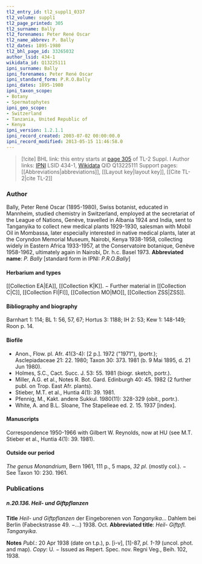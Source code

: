 ```yaml
---
tl2_entry_id: tl2_suppl1_0337
tl2_volume: suppl1
tl2_page_printed: 305
tl2_surname: Bally
tl2_forenames: Peter René Oscar
tl2_name_abbrev: P. Bally
tl2_dates: 1895-1980
tl2_bhl_page_id: 33265032
author_lsid: 434-1
wikidata_id: Q13225111
ipni_surname: Bally
ipni_forenames: Peter René Oscar
ipni_standard_form: P.R.O.Bally
ipni_dates: 1895-1980
ipni_taxon_scope: 
- Botany
- Spermatophytes
ipni_geo_scope: 
- Switzerland
- Tanzania, United Republic of
- Kenya
ipni_version: 1.2.1.1
ipni_record_created: 2003-07-02 00:00:00.0
ipni_record_modified: 2013-05-15 11:46:58.0
---
```


> [!cite] BHL link: this entry starts at [page 305](https://www.biodiversitylibrary.org/page/33265032) of TL-2 Suppl. I
> Author links: [IPNI](https://www.ipni.org/a/434-1) LSID 434-1, [Wikidata](https://www.wikidata.org/wiki/Q13225111) QID Q13225111
> Support pages: [[Abbreviations|abbreviations]], [[Layout key|layout key]], [[Cite TL-2|cite TL-2]]

### Author

Bally, Peter René Oscar (1895-1980), Swiss botanist, educated in Mannheim, studied chemistry in Switzerland, employed at the secretariat of the League of Nations, Genève, travelled in Albania 1924 and India, sent to Tanganyika to collect new medical plants 1929-1930, salesman with Mobil Oil in Mombassa, later especially interested in native medical plants, later at the Coryndon Memorial Museum, Nairobi, Kenya 1938-1958, collecting widely in Eastern Africa 1933-1957, at the Conservatoire botanique, Genève 1958-1962, ultimately again in Nairobi, Dr. h.c. Basel 1973. 
**Abbreviated name**: *P. Bally* \[standard form in IPNI: *P.R.O.Bally*\]

#### Herbarium and types

[[Collection EA|EA]], [[Collection K|K]]. − Further material in [[Collection C|C]], [[Collection FI|FI]], [[Collection MO|MO]], [[Collection ZSS|ZSS]].

#### Bibliography and biography

Barnhart 1: 114; BL 1: 56, 57, 67; Hortus 3: 1188; IH 2: 53; Kew 1: 148-149; Roon p. 14.

#### Biofile

- Anon., Flow. pl. Afr. 41(3-4): \[2 p.\]. 1972 ("1971"), (portr.); Asclepiadaceae 21: 22. 1980; Taxon 30: 373. 1981 (b. 9 Mai 1895, d. 21 Jun 1980).
- Holmes, S.C., Cact. Succ. J. 53: 55. 1981 (biogr. sketch, portr.).
- Miller, A.G. et al., Notes R. Bot. Gard. Edinburgh 40: 45. 1982 (2 further publ. on Trop. East Afr. plants).
- Stieber, M.T. et al., Huntia 4(1): 39. 1981.
- Pfennig, M., Kakt. andere Sukkul. 1980(11): 328-329 (obit., portr.).
- White, A. and B.L. Sloane, The Stapelieae ed. 2. 15. 1937 \[index\].

#### Manuscripts

Correspondence 1950-1966 with Gilbert W. Reynolds, now at HU (see M.T. Stieber et al., Huntia 4(1): 39. 1981).

#### Outside our period

*The genus Monandrium*, Bern 1961, 111 p., 5 maps, *32 pl*. (mostly col.). − See Taxon 10: 230. 1961.

### Publications

##### n.20.136. Heil- und Giftpflanzen

**Title**
*Heil- und Giftpflanzen* der Eingeborenen von *Tanganyika*... Dahlem bei Berlin (Fabeckstrasse 49. −...) 1938. Oct.
**Abbreviated title**: *Heil- Giftpfl. Tanganyika*.

**Notes**
*Publ*.: 20 Apr 1938 (date on t.p.), p. \[i-v\], \[1\]-87, *pl. 1-19* (uncol. phot. and map). *Copy*: U. − Issued as Repert. Spec. nov. Regni Veg., Beih. 102, 1938.

